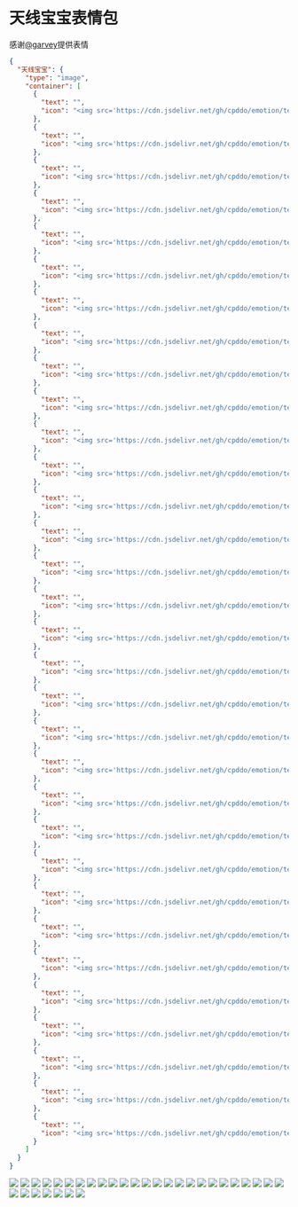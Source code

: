 # 天线宝宝表情包

感谢[@garvey](https://gitee.com/zjwo)提供表情

```json
{
  "天线宝宝": {
    "type": "image",
    "container": [
      {
        "text": "",
        "icon": "<img src='https://cdn.jsdelivr.net/gh/cpddo/emotion/teletubbies/11.jpg'>"
      },
      {
        "text": "",
        "icon": "<img src='https://cdn.jsdelivr.net/gh/cpddo/emotion/teletubbies/5.jpg'>"
      },
      {
        "text": "",
        "icon": "<img src='https://cdn.jsdelivr.net/gh/cpddo/emotion/teletubbies/24.jpg'>"
      },
      {
        "text": "",
        "icon": "<img src='https://cdn.jsdelivr.net/gh/cpddo/emotion/teletubbies/19.jpg'>"
      },
      {
        "text": "",
        "icon": "<img src='https://cdn.jsdelivr.net/gh/cpddo/emotion/teletubbies/13.jpg'>"
      },
      {
        "text": "",
        "icon": "<img src='https://cdn.jsdelivr.net/gh/cpddo/emotion/teletubbies/3.jpg'>"
      },
      {
        "text": "",
        "icon": "<img src='https://cdn.jsdelivr.net/gh/cpddo/emotion/teletubbies/26.jpg'>"
      },
      {
        "text": "",
        "icon": "<img src='https://cdn.jsdelivr.net/gh/cpddo/emotion/teletubbies/16.jpg'>"
      },
      {
        "text": "",
        "icon": "<img src='https://cdn.jsdelivr.net/gh/cpddo/emotion/teletubbies/8.jpg'>"
      },
      {
        "text": "",
        "icon": "<img src='https://cdn.jsdelivr.net/gh/cpddo/emotion/teletubbies/3.gif'>"
      },
      {
        "text": "",
        "icon": "<img src='https://cdn.jsdelivr.net/gh/cpddo/emotion/teletubbies/20.jpg'>"
      },
      {
        "text": "",
        "icon": "<img src='https://cdn.jsdelivr.net/gh/cpddo/emotion/teletubbies/2.jpg'>"
      },
      {
        "text": "",
        "icon": "<img src='https://cdn.jsdelivr.net/gh/cpddo/emotion/teletubbies/22.jpg'>"
      },
      {
        "text": "",
        "icon": "<img src='https://cdn.jsdelivr.net/gh/cpddo/emotion/teletubbies/1.gif'>"
      },
      {
        "text": "",
        "icon": "<img src='https://cdn.jsdelivr.net/gh/cpddo/emotion/teletubbies/30.jpg'>"
      },
      {
        "text": "",
        "icon": "<img src='https://cdn.jsdelivr.net/gh/cpddo/emotion/teletubbies/21.jpg'>"
      },
      {
        "text": "",
        "icon": "<img src='https://cdn.jsdelivr.net/gh/cpddo/emotion/teletubbies/15.jpg'>"
      },
      {
        "text": "",
        "icon": "<img src='https://cdn.jsdelivr.net/gh/cpddo/emotion/teletubbies/10.jpg'>"
      },
      {
        "text": "",
        "icon": "<img src='https://cdn.jsdelivr.net/gh/cpddo/emotion/teletubbies/9.jpg'>"
      },
      {
        "text": "",
        "icon": "<img src='https://cdn.jsdelivr.net/gh/cpddo/emotion/teletubbies/7.jpg'>"
      },
      {
        "text": "",
        "icon": "<img src='https://cdn.jsdelivr.net/gh/cpddo/emotion/teletubbies/2.gif'>"
      },
      {
        "text": "",
        "icon": "<img src='https://cdn.jsdelivr.net/gh/cpddo/emotion/teletubbies/12.jpg'>"
      },
      {
        "text": "",
        "icon": "<img src='https://cdn.jsdelivr.net/gh/cpddo/emotion/teletubbies/25.jpg'>"
      },
      {
        "text": "",
        "icon": "<img src='https://cdn.jsdelivr.net/gh/cpddo/emotion/teletubbies/28.jpg'>"
      },
      {
        "text": "",
        "icon": "<img src='https://cdn.jsdelivr.net/gh/cpddo/emotion/teletubbies/27.jpg'>"
      },
      {
        "text": "",
        "icon": "<img src='https://cdn.jsdelivr.net/gh/cpddo/emotion/teletubbies/23.jpg'>"
      },
      {
        "text": "",
        "icon": "<img src='https://cdn.jsdelivr.net/gh/cpddo/emotion/teletubbies/6.jpg'>"
      },
      {
        "text": "",
        "icon": "<img src='https://cdn.jsdelivr.net/gh/cpddo/emotion/teletubbies/18.jpg'>"
      },
      {
        "text": "",
        "icon": "<img src='https://cdn.jsdelivr.net/gh/cpddo/emotion/teletubbies/17.jpg'>"
      },
      {
        "text": "",
        "icon": "<img src='https://cdn.jsdelivr.net/gh/cpddo/emotion/teletubbies/14.jpg'>"
      },
      {
        "text": "",
        "icon": "<img src='https://cdn.jsdelivr.net/gh/cpddo/emotion/teletubbies/29.jpg'>"
      },
      {
        "text": "",
        "icon": "<img src='https://cdn.jsdelivr.net/gh/cpddo/emotion/teletubbies/4.jpg'>"
      }
    ]
  }
}
```

![](https://cdn.jsdelivr.net/gh/cpddo/emotion/teletubbies/11.jpg)
![](https://cdn.jsdelivr.net/gh/cpddo/emotion/teletubbies/5.jpg)
![](https://cdn.jsdelivr.net/gh/cpddo/emotion/teletubbies/24.jpg)
![](https://cdn.jsdelivr.net/gh/cpddo/emotion/teletubbies/19.jpg)
![](https://cdn.jsdelivr.net/gh/cpddo/emotion/teletubbies/13.jpg)
![](https://cdn.jsdelivr.net/gh/cpddo/emotion/teletubbies/3.jpg)
![](https://cdn.jsdelivr.net/gh/cpddo/emotion/teletubbies/26.jpg)
![](https://cdn.jsdelivr.net/gh/cpddo/emotion/teletubbies/16.jpg)
![](https://cdn.jsdelivr.net/gh/cpddo/emotion/teletubbies/8.jpg)
![](https://cdn.jsdelivr.net/gh/cpddo/emotion/teletubbies/3.gif)
![](https://cdn.jsdelivr.net/gh/cpddo/emotion/teletubbies/20.jpg)
![](https://cdn.jsdelivr.net/gh/cpddo/emotion/teletubbies/2.jpg)
![](https://cdn.jsdelivr.net/gh/cpddo/emotion/teletubbies/22.jpg)
![](https://cdn.jsdelivr.net/gh/cpddo/emotion/teletubbies/1.gif)
![](https://cdn.jsdelivr.net/gh/cpddo/emotion/teletubbies/30.jpg)
![](https://cdn.jsdelivr.net/gh/cpddo/emotion/teletubbies/21.jpg)
![](https://cdn.jsdelivr.net/gh/cpddo/emotion/teletubbies/15.jpg)
![](https://cdn.jsdelivr.net/gh/cpddo/emotion/teletubbies/10.jpg)
![](https://cdn.jsdelivr.net/gh/cpddo/emotion/teletubbies/9.jpg)
![](https://cdn.jsdelivr.net/gh/cpddo/emotion/teletubbies/7.jpg)
![](https://cdn.jsdelivr.net/gh/cpddo/emotion/teletubbies/2.gif)
![](https://cdn.jsdelivr.net/gh/cpddo/emotion/teletubbies/12.jpg)
![](https://cdn.jsdelivr.net/gh/cpddo/emotion/teletubbies/25.jpg)
![](https://cdn.jsdelivr.net/gh/cpddo/emotion/teletubbies/28.jpg)
![](https://cdn.jsdelivr.net/gh/cpddo/emotion/teletubbies/27.jpg)
![](https://cdn.jsdelivr.net/gh/cpddo/emotion/teletubbies/23.jpg)
![](https://cdn.jsdelivr.net/gh/cpddo/emotion/teletubbies/6.jpg)
![](https://cdn.jsdelivr.net/gh/cpddo/emotion/teletubbies/18.jpg)
![](https://cdn.jsdelivr.net/gh/cpddo/emotion/teletubbies/17.jpg)
![](https://cdn.jsdelivr.net/gh/cpddo/emotion/teletubbies/14.jpg)
![](https://cdn.jsdelivr.net/gh/cpddo/emotion/teletubbies/29.jpg)
![](https://cdn.jsdelivr.net/gh/cpddo/emotion/teletubbies/4.jpg)